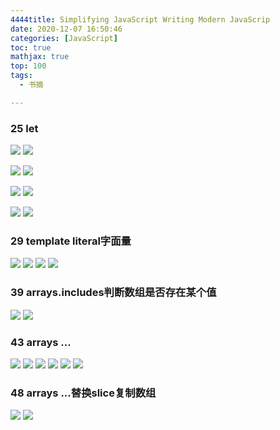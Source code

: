 ```yaml
---
4444title: Simplifying JavaScript Writing Modern JavaScrip
date: 2020-12-07 16:50:46
categories: [JavaScript]
toc: true
mathjax: true
top: 100
tags:
  - 书摘

---
```


### 25 let

![](/images/Simplifying-JavaScript-Writing-Modern-JavaScrip/1.jpg)
![](Simplifying-JavaScript-Writing-Modern-JavaScrip/1.jpg)

![](/images/Simplifying-JavaScript-Writing-Modern-JavaScrip/2.jpg)
![](Simplifying-JavaScript-Writing-Modern-JavaScrip/2.jpg)

![](/images/Simplifying-JavaScript-Writing-Modern-JavaScrip/3.jpg)
![](Simplifying-JavaScript-Writing-Modern-JavaScrip/3.jpg)

![](/images/Simplifying-JavaScript-Writing-Modern-JavaScrip/4.jpg)
![](Simplifying-JavaScript-Writing-Modern-JavaScrip/4.jpg)

### 29 template literal字面量
![](/images/Simplifying-JavaScript-Writing-Modern-JavaScrip/5.jpg)
![](Simplifying-JavaScript-Writing-Modern-JavaScrip/5.jpg)
![](/images/Simplifying-JavaScript-Writing-Modern-JavaScrip/6.jpg)
![](Simplifying-JavaScript-Writing-Modern-JavaScrip/6.jpg)
### 39 arrays.includes判断数组是否存在某个值
![](/images/Simplifying-JavaScript-Writing-Modern-JavaScrip/7.jpg)
![](Simplifying-JavaScript-Writing-Modern-JavaScrip/7.jpg)
### 43 arrays ...
![](/images/Simplifying-JavaScript-Writing-Modern-JavaScrip/8.jpg)
![](Simplifying-JavaScript-Writing-Modern-JavaScrip/8.jpg)
![](/images/Simplifying-JavaScript-Writing-Modern-JavaScrip/9.jpg)
![](Simplifying-JavaScript-Writing-Modern-JavaScrip/9.jpg)
![](/images/Simplifying-JavaScript-Writing-Modern-JavaScrip/10.jpg)
![](Simplifying-JavaScript-Writing-Modern-JavaScrip/10.jpg)
### 48 arrays ...替换slice复制数组
![](/images/Simplifying-JavaScript-Writing-Modern-JavaScrip/11.jpg)
![](Simplifying-JavaScript-Writing-Modern-JavaScrip/11.jpg)